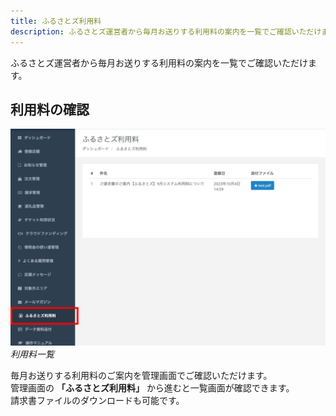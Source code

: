 ```yaml
---
title: ふるさとズ利用料
description: ふるさとズ運営者から毎月お送りする利用料の案内を一覧でご確認いただけます。
---
```


ふるさとズ運営者から毎月お送りする利用料の案内を一覧でご確認いただけます。

## 利用料の確認

![](/src/assets/images/lg_fee_01.png)
*利用料一覧*

毎月お送りする利用料のご案内を管理画面でご確認いただけます。  
管理画面の **「ふるさとズ利用料」** から進むと一覧画面が確認できます。   
請求書ファイルのダウンロードも可能です。